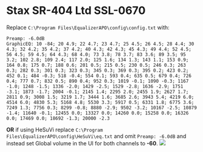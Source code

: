 # Stax SR-404 Ltd SSL-0670
Replace `C:\Program Files\EqualizerAPO\config\config.txt` with:
```
Preamp: -6.0dB
GraphicEQ: 10 -84; 20 4.9; 22 4.7; 23 4.7; 25 4.5; 26 4.5; 28 4.4; 30 4.3; 32 4.2; 35 4.2; 37 4.2; 40 4.3; 42 4.3; 45 4.3; 49 4.4; 52 4.5; 56 4.5; 59 4.5; 64 4.3; 68 4.0; 73 3.8; 78 3.7; 83 3.6; 89 3.5; 95 3.2; 102 2.8; 109 2.4; 117 2.0; 125 1.6; 134 1.3; 143 1.1; 153 0.9; 164 0.8; 175 0.7; 188 0.6; 201 0.5; 215 0.5; 230 0.5; 246 0.3; 263 0.3; 282 0.3; 301 0.3; 323 0.3; 345 0.3; 369 0.3; 395 0.2; 423 0.2; 452 0.1; 484 -0.3; 518 -0.4; 554 0.1; 593 0.4; 635 0.5; 679 0.4; 726 0.4; 777 0.7; 832 0.5; 890 0.4; 952 0.3; 1019 -0.1; 1090 -0.3; 1167 -1.0; 1248 -1.5; 1336 -2.0; 1429 -2.5; 1529 -2.8; 1636 -2.9; 1751 -3.1; 1873 -1.7; 2004 -0.1; 2145 1.4; 2295 2.0; 2455 1.9; 2627 1.7; 2811 0.9; 3008 1.5; 3219 1.7; 3444 1.6; 3685 2.6; 3943 5.4; 4219 6.0; 4514 6.0; 4830 5.3; 5168 4.8; 5530 3.3; 5917 0.5; 6331 1.8; 6775 3.6; 7249 1.3; 7756 0.3; 8299 -0.8; 8880 -2.9; 9502 -3.2; 10167 -2.5; 10879 -1.4; 11640 -0.1; 12455 0.0; 13327 0.0; 14260 0.0; 15258 0.0; 16326 0.0; 17469 0.0; 18692 -1.3; 20000 -2.3
```
**OR** if using HeSuVi replace `C:\Program Files\EqualizerAPO\config\HeSuVi\eq.txt` and omit `Preamp: -6.0dB` and instead set Global volume in the UI for both channels to **-60**.
![](https://raw.githubusercontent.com/jaakkopasanen/AutoEq/master/results/Innerfidelity%202017/innerfidelity/onear/Stax%20SR-404%20Ltd%20SSL-0670/Stax%20SR-404%20Ltd%20SSL-0670.png)
